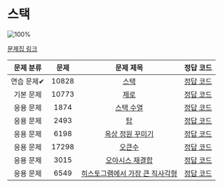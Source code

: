 # 스택

![100%](https://progress-bar.dev/8/?scale=8&title=progress&width=500&color=babaca&suffix=/8)

[문제집 링크](https://www.acmicpc.net/workbook/view/7309)

| 문제 분류 | 문제 | 문제 제목 | 정답 코드 |
| :--: | :--: | :--: | :--: |
| 연습 문제✔ | 10828 | [스택](https://www.acmicpc.net/problem/10828) | [정답 코드](../0x05/solutions/10828.cpp) | O |
| 기본 문제 | 10773 | [제로](https://www.acmicpc.net/problem/10773) | [정답 코드](../0x05/solutions/10773.cpp) |
| 응용 문제 | 1874 | [스택 수열](https://www.acmicpc.net/problem/1874) | [정답 코드](../0x05/solutions/1874.cpp) |
| 응용 문제 | 2493 | [탑](https://www.acmicpc.net/problem/2493) | [정답 코드](../0x05/solutions/2493.cpp) |
| 응용 문제 | 6198 | [옥상 정원 꾸미기](https://www.acmicpc.net/problem/6198) | [정답 코드](../0x05/solutions/6198.cpp) |
| 응용 문제 | 17298 | [오큰수](https://www.acmicpc.net/problem/17298) | [정답 코드](../0x05/solutions/17298.cpp) |
| 응용 문제 | 3015 | [오아시스 재결합](https://www.acmicpc.net/problem/3015) | [정답 코드](../0x05/solutions/3015.cpp) |
| 응용 문제 | 6549 | [히스토그램에서 가장 큰 직사각형](https://www.acmicpc.net/problem/6549) | [정답 코드](../0x05/solutions/6549.cpp) |
